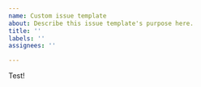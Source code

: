 ```yaml
---
name: Custom issue template
about: Describe this issue template's purpose here.
title: ''
labels: ''
assignees: ''

---
```


Test!
